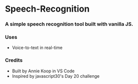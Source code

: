 # Speech-Recognition
### A simple speech recognition tool built with vanilla JS.

### Uses
- Voice-to-text in real-time

### Credits
- Built by Annie Koop in VS Code
- Inspired by javascript30's Day 20 challenge
